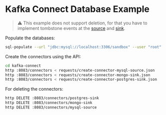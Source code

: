 # Kafka Connect Database Example

> ⚠️ This example does not support deletion, for that you have to implement tombstone events at the [source](https://debezium.io/documentation/reference/connectors/postgresql.html#postgresql-tombstone-events) and [sink](https://docs.confluent.io/kafka-connect-jdbc/current/sink-connector/index.html#jdbc-sink-delete-mode).

Populate the databases:

```bash
sql-populate --url "jdbc:mysql://localhost:3306/sandbox" --user "root" --password "notasecret" 100
```

Create the connectors using the API:

```bash
cd kafka-connect
http :8083/connectors < requests/create-connector-mysql-source.json
http :8083/connectors < requests/create-connector-mongo-sink.json
http :8083/connectors < requests/create-connector-postgres-sink.json
```

For deleting the connectors:

```bash
http DELETE :8083/connectors/postgres-sink
http DELETE :8083/connectors/mongo-sink
http DELETE :8083/connectors/mysql-source
```
